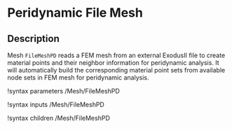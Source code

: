 # Peridynamic File Mesh

## Description

Mesh `FileMeshPD` reads a FEM mesh from an external ExodusII file to create material points and their neighbor information for peridynamic analysis. It will automatically build the corresponding material point sets from available node sets in FEM mesh for peridynamic analysis.

!syntax parameters /Mesh/FileMeshPD

!syntax inputs /Mesh/FileMeshPD

!syntax children /Mesh/FileMeshPD
